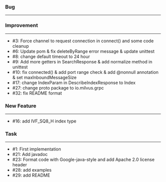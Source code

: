 ### Bug
---
    
### Improvement
---
- \#3: Force channel to request connection in connect()  and some code cleanup
- \#6: Update pom & fix deleteByRange error message & update unittest
- \#8: change default timeout to 24 hour
- \#9: Add more getters in SearchResponse & add normalize method in unittest
- \#10: fix connected() & add port range check & add @nonnull annotation & set maxInboundMessageSize
- \#17: change IndexParam in DescribeIndexResponse to Index
- \#27: change proto package to io.milvus.grpc
- \#32: fix README format
    
### New Feature
---
- \#16: add IVF_SQ8_H index type

### Task
---
- \#1: First implementation
- \#21: Add javadoc
- \#23: Format code with Google-java-style and add Apache 2.0 license header
- \#28: add examples
- \#29: add README